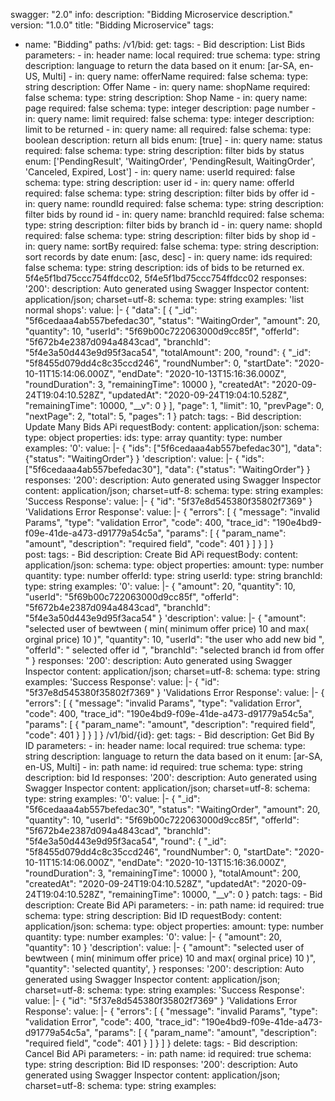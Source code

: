 swagger: "2.0"
info:
  description: "Bidding Microservice description."
  version: "1.0.0"
  title: "Bidding Microservice"
tags:
- name: "Bidding"
paths:
    /v1/bid:
      get:
        tags:
          - Bid
        description: List Bids
        parameters:
            - in: header
              name: local
              required: true
              schema:
                type: string
                description: language to return the data based on it
                enum: [ar-SA, en-US, Multi]
            - in: query
              name: offerName
              required: false
              schema:
                type: string
              description: Offer Name
            - in: query
              name: shopName
              required: false
              schema:
                type: string
              description: Shop Name
            - in: query
              name: page
              required: false
              schema:
                type: integer
              description: page number
            - in: query
              name: limit
              required: false
              schema:
                type: integer
              description: limit to be returned
            - in: query
              name: all
              required: false
              schema:
                type: boolean
                description: return all bids
                enum: [true]
            - in: query
              name: status
              required: false
              schema:
                type: string
                description: filter bids by status
                enum: ['PendingResult', 'WaitingOrder', 'PendingResult, WaitingOrder', 'Canceled, Expired, Lost']
            - in: query
              name: userId
              required: false
              schema:
                type: string
                description: user id
            - in: query
              name: offerId
              required: false
              schema:
                type: string
                description: filter bids by offer id
            - in: query
              name: roundId
              required: false
              schema:
                type: string
                description: filter bids by round id
            - in: query
              name: branchId
              required: false
              schema:
                type: string
                description: filter bids by branch id
            - in: query
              name: shopId
              required: false
              schema:
                type: string
                description: filter bids by shop id
            - in: query
              name: sortBy
              required: false
              schema:
                type: string
                description: sort records by date
                enum: [asc, desc]
            - in: query
              name: ids
              required: false
              schema:
                type: string
                description: ids of bids to be returned ex. 5f4e5f1bd75ccc754ffdcc02, 5f4e5f1bd75ccc754ffdcc02
        responses:
          '200':
            description: Auto generated using Swagger Inspector
            content:
              application/json; charset=utf-8:
                schema:
                  type: string
                examples:
                  'list normal shops':
                    value: |-
                      {
                        "data": [
                            {
                              "_id": "5f6cedaaa4ab557befedac30",
                              "status": "WaitingOrder",
                              "amount": 20,
                              "quantity": 10,
                              "userId": "5f69b00c722063000d9cc85f",
                              "offerId": "5f672b4e2387d094a4843cad",
                              "branchId": "5f4e3a50d443e9d95f3aca54",
                              "totalAmount": 200,
                              "round": {
                                "_id": "5f8455d079dd4c8c35ccd246",
                                "roundNumber": 0,
                                "startDate": "2020-10-11T15:14:06.000Z",
                                "endDate": "2020-10-13T15:16:36.000Z",
                                "roundDuration": 3,
                                "remainingTime": 10000
                              },
                              "createdAt": "2020-09-24T19:04:10.528Z",
                              "updatedAt": "2020-09-24T19:04:10.528Z",
                              "remainingTime": 10000,
                              "__v": 0
                            }
                        ],
                        "page": 1,
                        "limit": 10,
                        "prevPage": 0,
                        "nextPage": 2,
                        "total": 5,
                        "pages": 1
                      }
      patch:
        tags:
          - Bid
        description: Update Many Bids APi
        requestBody:
          content:
            application/json:
              schema:
                type: object
                properties:
                  ids:
                    type: array
                  quantity:
                    type: number
              examples:
                '0':
                  value: |-
                    {
                      "ids": ["5f6cedaaa4ab557befedac30"],
                      "data": {"status": "WaitingOrder"}
                    }
                'description':
                  value: |-
                    {
                      "ids": ["5f6cedaaa4ab557befedac30"],
                      "data": {"status": "WaitingOrder"}
                    }
        responses:
          '200':
            description: Auto generated using Swagger Inspector
            content:
              application/json; charset=utf-8:
                schema:
                  type: string
                examples:
                  'Success Response':
                    value: |-
                      {
                        "id": "5f37e8d545380f35802f7369"
                      }
                  'Validations Error Response':
                    value: |-
                      {
                        "errors": [
                            {
                                "message": "invalid Params",
                                "type": "validation Error",
                                "code": 400,
                                "trace_id": "190e4bd9-f09e-41de-a473-d91779a54c5a",
                                "params": [
                                    {
                                        "param_name": "amount",
                                        "description": "required field",
                                        "code": 401
                                    }
                                ]
                            }
                        ]
                      }        
      post:
        tags:
          - Bid
        description: Create Bid APi
        requestBody:
          content:
            application/json:
              schema:
                type: object
                properties:
                  amount:
                    type: number
                  quantity:
                    type: number
                  offerId:
                    type: string
                  userId:
                    type: string
                  branchId:
                    type: string
              examples:
                '0':
                  value: |-
                    {
                      "amount": 20,
                      "quantity": 10,
                      "userId": "5f69b00c722063000d9cc85f",
                      "offerId": "5f672b4e2387d094a4843cad",
                      "branchId": "5f4e3a50d443e9d95f3aca54"
                    }
                'description':
                  value: |-
                    {
                      "amount": "selected user of bewtween ( min( minimum offer price) 10 and max( orginal price)  10 )",
                      "quantity": 10,
                      "userId": "the user who add new bid ",
                      "offerId": " selected offer id ",
                      "branchId": "selected branch id from offer "
                    }
        responses:
          '200':
            description: Auto generated using Swagger Inspector
            content:
              application/json; charset=utf-8:
                schema:
                  type: string
                examples:
                  'Success Response':
                    value: |-
                      {
                        "id": "5f37e8d545380f35802f7369"
                      }
                  'Validations Error Response':
                    value: |-
                      {
                        "errors": [
                            {
                                "message": "invalid Params",
                                "type": "validation Error",
                                "code": 400,
                                "trace_id": "190e4bd9-f09e-41de-a473-d91779a54c5a",
                                "params": [
                                    {
                                        "param_name": "amount",
                                        "description": "required field",
                                        "code": 401
                                    }
                                ]
                            }
                        ]
                      }
    /v1/bid/{id}:
      get:
        tags:
          - Bid
        description: Get Bid By ID
        parameters:
            - in: header
              name: local
              required: true
              schema:
                type: string
                description: language to return the data based on it
                enum: [ar-SA, en-US, Multi]
            - in: path
              name: id
              required: true
              schema:
                type: string
              description: bid Id
        responses:
          '200':
            description: Auto generated using Swagger Inspector
            content:
              application/json; charset=utf-8:
                schema:
                  type: string
                examples:
                  '0':
                    value: |-
                      {
                        "_id": "5f6cedaaa4ab557befedac30",
                        "status": "WaitingOrder",
                        "amount": 20,
                        "quantity": 10,
                        "userId": "5f69b00c722063000d9cc85f",
                        "offerId": "5f672b4e2387d094a4843cad",
                        "branchId": "5f4e3a50d443e9d95f3aca54",
                        "round": {
                          "_id": "5f8455d079dd4c8c35ccd246",
                          "roundNumber": 0,
                          "startDate": "2020-10-11T15:14:06.000Z",
                          "endDate": "2020-10-13T15:16:36.000Z",
                          "roundDuration": 3,
                          "remainingTime": 10000
                        },
                        "totalAmount": 200,
                        "createdAt": "2020-09-24T19:04:10.528Z",
                        "updatedAt": "2020-09-24T19:04:10.528Z",
                        "remainingTime": 10000,
                        "__v": 0
                      }
      patch:
        tags:
          - Bid
        description: Create Bid APi
        parameters:
            - in: path
              name: id
              required: true
              schema:
                type: string
              description: Bid ID
        requestBody:
          content:
            application/json:
              schema:
                type: object
                properties:
                  amount:
                    type: number
                  quantity:
                    type: number
              examples:
                '0':
                  value: |-
                    {
                      "amount": 20,
                      "quantity": 10
                    }
                'description':
                  value: |-
                    {
                      "amount": "selected user of bewtween ( min( minimum offer price) 10 and max( orginal price)  10 )",
                      "quantity": 'selected quantity',
                    }
        responses:
          '200':
            description: Auto generated using Swagger Inspector
            content:
              application/json; charset=utf-8:
                schema:
                  type: string
                examples:
                  'Success Response':
                    value: |-
                      {
                        "id": "5f37e8d545380f35802f7369"
                      }
                  'Validations Error Response':
                    value: |-
                      {
                        "errors": [
                            {
                                "message": "invalid Params",
                                "type": "validation Error",
                                "code": 400,
                                "trace_id": "190e4bd9-f09e-41de-a473-d91779a54c5a",
                                "params": [
                                    {
                                        "param_name": "amount",
                                        "description": "required field",
                                        "code": 401
                                    }
                                ]
                            }
                        ]
                      }
      delete:
        tags:
          - Bid
        description: Cancel Bid APi
        parameters:
            - in: path
              name: id
              required: true
              schema:
                type: string
              description: Bid ID
        responses:
          '200':
            description: Auto generated using Swagger Inspector
            content:
              application/json; charset=utf-8:
                schema:
                  type: string
                examples:
